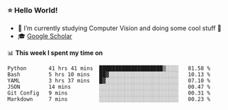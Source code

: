 ### ⭐️ Hello World!

<!--
**hologerry/hologerry** is a ✨ _special_ ✨ repository because its `README.md` (this file) appears on your GitHub profile.

Here are some ideas to get you started:

- 🔭 I’m currently working and studying on Computer Vision
- 🌱 I’m currently learning at Peking University
- 💬 Ask me about 
- 📫 How to reach me: E-mail
- 😄 Pronouns: he/his
- ⚡ Fun fact: Music is the Power
-->


- 🔭 I’m currently studying Computer Vision and doing some cool stuff 🤖
- 🎓 [Google Scholar](https://scholar.google.com/citations?user=3ykqW9wAAAAJ&hl=en)


📊 **This week I spent my time on**

<!--START_SECTION:waka-->

```text
Python       41 hrs 41 mins  ████████████████████▒░░░░   81.58 %
Bash         5 hrs 10 mins   ██▓░░░░░░░░░░░░░░░░░░░░░░   10.13 %
YAML         3 hrs 37 mins   █▓░░░░░░░░░░░░░░░░░░░░░░░   07.10 %
JSON         14 mins         ░░░░░░░░░░░░░░░░░░░░░░░░░   00.47 %
Git Config   9 mins          ░░░░░░░░░░░░░░░░░░░░░░░░░   00.31 %
Markdown     7 mins          ░░░░░░░░░░░░░░░░░░░░░░░░░   00.23 %
```

<!--END_SECTION:waka-->
